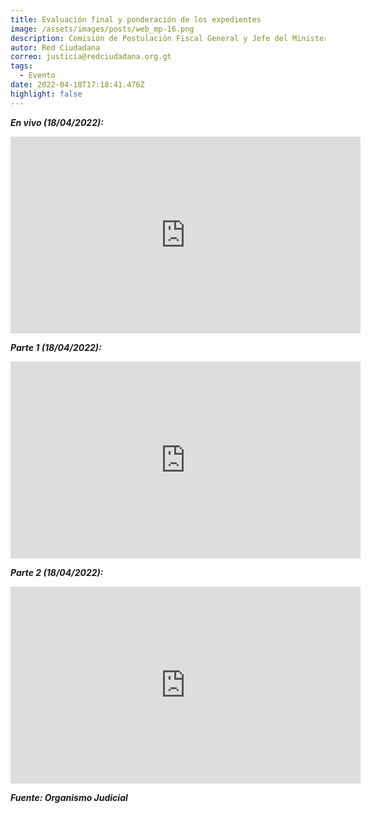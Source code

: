 ```yaml
---
title: Evaluación final y ponderación de los expedientes
image: /assets/images/posts/web_mp-16.png
description: Comisión de Postulación Fiscal General y Jefe del Ministerio Público
autor: Red Ciudadana
correo: justicia@redciudadana.org.gt
tags:
  - Evento
date: 2022-04-18T17:18:41.476Z
highlight: false
---
```

***En vivo (18/04/2022):***

<iframe width="560" height="315" src="https://www.youtube.com/embed/yphylzQffhE" title="YouTube video player" frameborder="0" allow="accelerometer; autoplay; clipboard-write; encrypted-media; gyroscope; picture-in-picture" allowfullscreen></iframe>

***Parte 1 (18/04/2022):***

<iframe width="560" height="315" src="https://www.youtube.com/embed/Mt_8YV9TIbI" title="YouTube video player" frameborder="0" allow="accelerometer; autoplay; clipboard-write; encrypted-media; gyroscope; picture-in-picture" allowfullscreen></iframe>

***Parte 2 (18/04/2022):***

<iframe width="560" height="315" src="https://www.youtube.com/embed/aq4hfvknxFc" title="YouTube video player" frameborder="0" allow="accelerometer; autoplay; clipboard-write; encrypted-media; gyroscope; picture-in-picture" allowfullscreen></iframe>

***Fuente: Organismo Judicial***